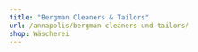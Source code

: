 ```yaml
---
title: "Bergman Cleaners & Tailors"
url: /annapolis/bergman-cleaners-und-tailors/
shop: Wäscherei
---
```

